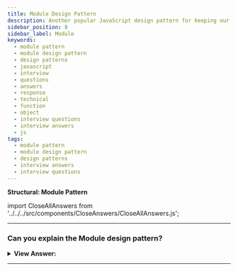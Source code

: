 ```yaml
---
title: Module Design Pattern
description: Another popular JavaScript design pattern for keeping our code tidy, segregated, and organized is the Module Pattern.
sidebar_position: 8
sidebar_label: Module
keywords:
  - module pattern
  - module design pattern
  - design patterns
  - javascript
  - interview
  - questions
  - answers
  - response
  - technical
  - function
  - object
  - interview questions
  - interview answers
  - js
tags:
  - module pattern
  - module design pattern
  - design patterns
  - interview answers
  - interview questions
---
```


<head>
  <title>Module Pattern | JavaScript Interview Questions</title>
</head>

**Structural: Module Pattern**

import CloseAllAnswers from '../../../src/components/CloseAnswers/CloseAllAnswers.js';

<CloseAllAnswers />

---

### Can you explain the Module design pattern?

<details className='answer'>
  <summary>
    <strong>View Answer:</strong>
  </summary>
  <div>
    <div>
      <strong>Interview Response:</strong> Another popular JavaScript design pattern for keeping our code tidy, segregated, and organized is the Module Pattern. A module is a standalone code that may modify objects without impacting other components. In JavaScript does not support the concept of an access modifier, the aid of the module in mimicking the behavior of private/public access, thereby ensures encapsulation.<br/>
    </div>
    <div>
</div><br />
  <div><strong className="codeExample">Code Example:</strong> Modern Implementation<br /><br />

<img src="/img/module-pattern.png" /><br /><br/>

```js
//*******************************************************//
// The Module Pattern
//*******************************************************//

// ES2015+ keywords used: import, export, let, const

let counter = 0;

const testModule = {
  incrementCounter() {
    return counter++;
  },
  resetCounter() {
    console.log(`counter value prior to reset: ${counter}`);
    counter = 0;
  },
};

// Default export module, without name
export default testModule;

// Usage:

// Import module from path
import testModule from './testModule';

// Increment our counter
testModule.incrementCounter();

// Check the counter value and reset
// Outputs: counter value prior to reset: 1
testModule.resetCounter();
```

</div>
<br />
  </div>
</details>

---
